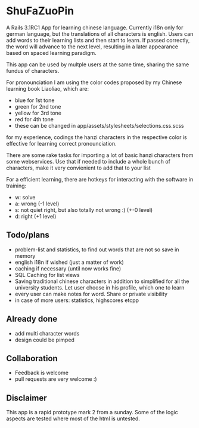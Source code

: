 # ShuFaZuoPin

A Rails 3.1RC1 App for learning chinese language. Currently i18n only for german language, but the translations of all characters is english.
Users can add words to their learning lists and then start to learn. If passed correctly, the word will advance to the next level, resulting in a later appearance based on spaced learning paradigm.

This app can be used by multple users at the same time, sharing the same fundus of characters.

For pronounciation I am using the color codes proposed by my Chinese learning book Liaoliao, which are:

* blue for 1st tone
* green for 2nd tone
* yellow for 3rd tone
* red for 4th tone
* these can be changed in app/assets/stylesheets/selections.css.scss

for my experience, codings the hanzi characters in the respective color is effective for learning correct pronounciation.

There are some rake tasks for importing a lot of basic hanzi characters from some webservices. Use that if needed to include a whole bunch of characters, make it very convienient to add that to your list

For a efficient learning, there are hotkeys for interacting with the software in training:

* w: solve
* a: wrong (-1 level)
* s: not quiet right, but also totally not wrong :) (+-0 level)
* d: right (+1 level)

## Todo/plans

* problem-list and statistics, to find out words that are not so save in memory
* english i18n if wished (just a matter of work)
* caching if necessary (until now works fine)
* SQL Caching for list views
* Saving traditional chinese characters in addition to simplified for all the university students. Let user choose in his profile, which one to learn
* every user can make notes for word. Share or private visibility
* in case of more users: statistics, highscores etcpp

## Already done

* add multi character words
* design could be pimped

## Collaboration

* Feedback is welcome
* pull requests are very welcome :)

## Disclaimer

This app is a rapid prototype mark 2 from a sunday. Some of the logic aspects are tested where most of the html is untested.


